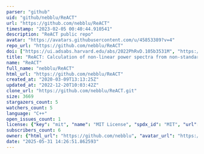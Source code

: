 ```yaml
---
parser: "github"
uid: "github/nebblu/ReACT"
url: "https://github.com/nebblu/ReACT"
timestamp: "2023-02-05 00:40:44.910541"
description: "ReACT public repo"
avatar: "https://avatars.githubusercontent.com/u/45853389?v=4"
repo_url: "https://github.com/nebblu/ReACT"
doi: ["https://ui.adsabs.harvard.edu/abs/2022PhRvD.105b3531M", "https://ui.adsabs.harvard.edu/abs/2020MNRAS.498.4650B", "https://ui.adsabs.harvard.edu/abs/2023ascl.soft01017B/abstract"]
title: "ReACT: Calculation of non-linear power spectra from non-standard physics"
name: "ReACT"
full_name: "nebblu/ReACT"
html_url: "https://github.com/nebblu/ReACT"
created_at: "2020-03-09T13:13:25Z"
updated_at: "2022-12-20T10:03:42Z"
clone_url: "https://github.com/nebblu/ReACT.git"
size: 3669
stargazers_count: 5
watchers_count: 5
language: "C++"
open_issues_count: 1
license: {"key": "mit", "name": "MIT License", "spdx_id": "MIT", "url": "https://api.github.com/licenses/mit", "node_id": "MDc6TGljZW5zZTEz"}
subscribers_count: 6
owner: {"html_url": "https://github.com/nebblu", "avatar_url": "https://avatars.githubusercontent.com/u/45853389?v=4", "login": "nebblu", "type": "User"}
date: "2025-05-31 14:26:51.862593"
---
```

